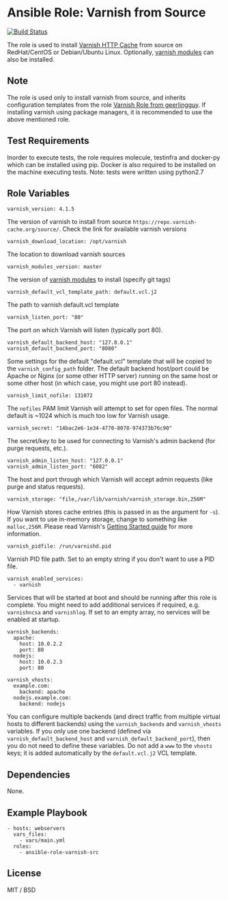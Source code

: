 # Ansible Role: Varnish from Source

[![Build Status](https://travis-ci.org/Deepakkothandan/ansible-role-varnish-src.svg?branch=master)](https://travis-ci.org/Deepakkothandan/ansible-role-varnish-src)

The role is used to install [Varnish HTTP Cache](https://varnish-cache.org/) from source on RedHat/CentOS or Debian/Ubuntu Linux. Optionally, [varnish modules](https://github.com/varnish/varnish-modules) can also be installed.

## Note
The role is used only to install varnish from source, and inherits configuration templates from the role [Varnish Role from geerlingguy](https://github.com/geerlingguy/ansible-role-varnish). If installing varnish using package managers, it is recommended to use the above mentioned role.

## Test Requirements
Inorder to execute tests, the role requires molecule, testinfra and docker-py which can be installed using pip.
Docker is also required to be installed on the machine executing tests.
Note: tests were written using python2.7

## Role Variables
    varnish_version: 4.1.5
The version of varnish to install from source `https://repo.varnish-cache.org/source/`. Check the link for available varnish versions

    varnish_download_location: /opt/varnish
The location to download varnish sources

    varnish_modules_version: master
The version of [varnish modules](https://github.com/varnish/varnish-modules)  to install (specify git tags)

    varnish_default_vcl_template_path: default.vcl.j2
The path to varnish default.vcl template


    varnish_listen_port: "80"

The port on which Varnish will listen (typically port 80).

    varnish_default_backend_host: "127.0.0.1"
    varnish_default_backend_port: "8080"

Some settings for the default "default.vcl" template that will be copied to the `varnish_config_path` folder. The default backend host/port could be Apache or Nginx (or some other HTTP server) running on the same host or some other host (in which case, you might use port 80 instead).

    varnish_limit_nofile: 131072

The `nofiles` PAM limit Varnish will attempt to set for open files. The normal default is ~1024 which is much too low for Varnish usage.

    varnish_secret: "14bac2e6-1e34-4770-8078-974373b76c90"

The secret/key to be used for connecting to Varnish's admin backend (for purge requests, etc.).

    varnish_admin_listen_host: "127.0.0.1"
    varnish_admin_listen_port: "6082"

The host and port through which Varnish will accept admin requests (like purge and status requests).

    varnish_storage: "file,/var/lib/varnish/varnish_storage.bin,256M"

How Varnish stores cache entries (this is passed in as the argument for `-s`). If you want to use in-memory storage, change to something like `malloc,256M`. Please read Varnish's [Getting Started guide](http://book.varnish-software.com/4.0/chapters/Getting_Started.html) for more information.

    varnish_pidfile: /run/varnishd.pid

Varnish PID file path. Set to an empty string if you don't want to use a PID file.

    varnish_enabled_services:
      - varnish

Services that will be started at boot and should be running after this role is complete. You might need to add additional services if required, e.g. `varnishncsa` and `varnishlog`. If set to an empty array, no services will be enabled at startup.

    varnish_backends:
      apache:
        host: 10.0.2.2
        port: 80
      nodejs:
        host: 10.0.2.3
        port: 80
    
    varnish_vhosts:
      example.com:
        backend: apache
      nodejs.example.com:
        backend: nodejs

You can configure multiple backends (and direct traffic from multiple virtual hosts to different backends) using the `varnish_backends` and `varnish_vhosts` variables. If you only use one backend (defined via `varnish_default_backend_host` and `varnish_default_backend_port`), then you do not need to define these variables. Do not add a `www` to the `vhosts` keys; it is added automatically by the `default.vcl.j2` VCL template.

## Dependencies

None.

## Example Playbook

    - hosts: webservers
      vars_files:
        - vars/main.yml
      roles:
        - ansible-role-varnish-src

## License

MIT / BSD

